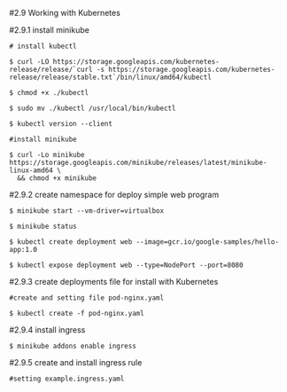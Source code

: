 #2.9  Working with Kubernetes

#2.9.1 install minikube

	# install kubectl
	
	$ curl -LO https://storage.googleapis.com/kubernetes-release/release/`curl -s https://storage.googleapis.com/kubernetes-release/release/stable.txt`/bin/linux/amd64/kubectl
	
	$ chmod +x ./kubectl
	
	$ sudo mv ./kubectl /usr/local/bin/kubectl
	
	$ kubectl version --client
	
	#install minikube 
	
	$ curl -Lo minikube https://storage.googleapis.com/minikube/releases/latest/minikube-linux-amd64 \
	  && chmod +x minikube
 
#2.9.2 create namespace for deploy simple web program

	$ minikube start --vm-driver=virtualbox
	
	$ minikube status
	
	$ kubectl create deployment web --image=gcr.io/google-samples/hello-app:1.0
	
	$ kubectl expose deployment web --type=NodePort --port=8080
	
#2.9.3 create deployments file for install with Kubernetes

	#create and setting file pod-nginx.yaml
	
	$ kubectl create -f pod-nginx.yaml

#2.9.4 install ingress

	$ minikube addons enable ingress

#2.9.5 create and install ingress rule

	#setting example.ingress.yaml
